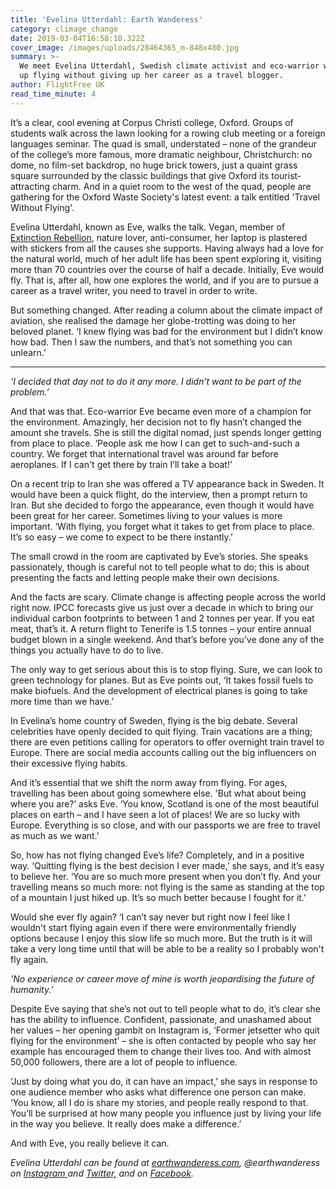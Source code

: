 ```yaml
---
title: 'Evelina Utterdahl: Earth Wanderess'
category: climage_change
date: 2019-03-04T16:58:10.322Z
cover_image: /images/uploads/28464365_m-848x480.jpg
summary: >-
  We meet Evelina Utterdahl, Swedish climate activist and eco-warrior who gave
  up flying without giving up her career as a travel blogger. 
author: FlightFree UK
read_time_minute: 4
---
```

It’s a clear, cool evening at Corpus Christi college, Oxford. Groups of students walk across the lawn looking for a rowing club meeting or a foreign languages seminar. The quad is small, understated – none of the grandeur of the college’s more famous, more dramatic neighbour, Christchurch: no dome, no film-set backdrop, no huge brick towers, just a quaint grass square surrounded by the classic buildings that give Oxford its tourist-attracting charm. And in a quiet room to the west of the quad, people are gathering for the Oxford Waste Society's latest event: a talk entitled 'Travel Without Flying'.



Evelina Utterdahl, known as Eve, walks the talk. Vegan, member of [Extinction Rebellion](https://rebellion.earth/), nature lover, anti-consumer, her laptop is plastered with stickers from all the causes she supports. Having always had a love for the natural world, much of her adult life has been spent exploring it, visiting more than 70 countries over the course of half a decade. Initially, Eve would fly. That is, after all, how one explores the world, and if you are to pursue a career as a travel writer, you need to travel in order to write.



But something changed. After reading a column about the climate impact of aviation, she realised the damage her globe-trotting was doing to her beloved planet. ‘I knew flying was bad for the environment but I didn’t know how bad. Then I saw the numbers, and that’s not something you can unlearn.’****

_‘I decided that day not to do it any more. I didn’t want to be part of the problem.’_

And that was that. Eco-warrior Eve became even more of a champion for the environment. Amazingly, her decision not to fly hasn’t changed the amount she travels. She is still the digital nomad, just spends longer getting from place to place. ‘People ask me how I can get to such-and-such a country. We forget that international travel was around far before aeroplanes. If I can't get there by train I’ll take a boat!’



On a recent trip to Iran she was offered a TV appearance back in Sweden. It would have been a quick flight, do the interview, then a prompt return to Iran. But she decided to forgo the appearance, even though it would have been great for her career. Sometimes living to your values is more important. ‘With flying, you forget what it takes to get from place to place. It’s so easy – we come to expect to be there instantly.’ 



The small crowd in the room are captivated by Eve’s stories. She speaks passionately, though is careful not to tell people what to do; this is about presenting the facts and letting people make their own decisions. 



And the facts are scary. Climate change is affecting people across the world right now. IPCC forecasts give us just over a decade in which to bring our individual carbon footprints to between 1 and 2 tonnes per year. If you eat meat, that’s it. A return flight to Tenerife is 1.5 tonnes – your entire annual budget blown in a single weekend. And that’s before you’ve done any of the things you actually have to do to live.



The only way to get serious about this is to stop flying. Sure, we can look to green technology for planes. But as Eve points out, ‘It takes fossil fuels to make biofuels. And the development of electrical planes is going to take more time than we have.’



In Evelina’s home country of Sweden, flying is the big debate. Several celebrities have openly decided to quit flying. Train vacations are a thing; there are even petitions calling for operators to offer overnight train travel to Europe. There are social media accounts calling out the big influencers on their excessive flying habits.



And it’s essential that we shift the norm away from flying. For ages, travelling has been about going somewhere else. 'But what about being where you are?’ asks Eve. ‘You know, Scotland is one of the most beautiful places on earth – and I have seen a lot of places! We are so lucky with Europe. Everything is so close, and with our passports we are free to travel as much as we want.’



So, how has not flying changed Eve’s life? Completely, and in a positive way. ‘Quitting flying is the best decision I ever made,’ she says, and it’s easy to believe her. ‘You are so much more present when you don’t fly. And your travelling means so much more: not flying is the same as standing at the top of a mountain I just hiked up. It’s so much better because I fought for it.’



Would she ever fly again? ‘I can’t say never but right now I feel like I wouldn't start flying again even if there were environmentally friendly options because I enjoy this slow life so much more. But the truth is it will take a very long time until that will be able to be a reality so I probably won't fly again.

_'No experience or career move of mine is worth jeopardising the future of humanity.’_

Despite Eve saying that she’s not out to tell people what to do, it’s clear she has the ability to influence. Confident, passionate, and unashamed about her values – her opening gambit on Instagram is, ‘Former jetsetter who quit flying for the environment’ – she is often contacted by people who say her example has encouraged them to change their lives too. And with almost 50,000 followers, there are a lot of people to influence. 



‘Just by doing what you do, it can have an impact,’ she says in response to one audience member who asks what difference one person can make. ‘You know, all I do is share my stories, and people really respond to that. You’ll be surprised at how many people you influence just by living your life in the way you believe. It really does make a difference.’



And with Eve, you really believe it can.



_Evelina Utterdahl can be found at_ [_earthwanderess.com_](http://earthwanderess.com/)_, @earthwanderess on_ [_Instagram_ ](https://www.instagram.com/earthwanderess/)_and_ [_Twitter,_](https://twitter.com/earthwanderess) _and on_ [_Facebook_](https://www.facebook.com/utterdahl)_._
